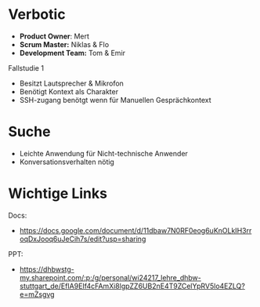 # Verbotic

- **Product Owner**: Mert
- **Scrum Master:** Niklas & Flo
- **Development Team:** Tom & Emir


Fallstudie 1
- Besitzt Lautsprecher & Mikrofon
- Benötigt Kontext als Charakter
- SSH-zugang benötgt wenn für Manuellen Gesprächkontext

# Suche
- Leichte Anwendung für Nicht-technische Anwender
- Konversationsverhalten nötig

# Wichtige Links
Docs:
- https://docs.google.com/document/d/11dbaw7N0RF0eog6uKnOLkIH3rroqDxJooq6uJeCih7s/edit?usp=sharing

PPT:
- https://dhbwstg-my.sharepoint.com/:p:/g/personal/wi24217_lehre_dhbw-stuttgart_de/EfIA9EIf4cFAmXi8lgpZZ6UB2nE4T9ZCelYpRV5lo4EZLQ?e=mZsgvg
